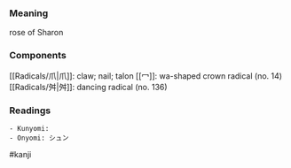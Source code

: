 ### Meaning

rose of Sharon

### Components

[[Radicals/爪|爪]]: claw; nail; talon [[冖]]: wa-shaped crown radical (no. 14) [[Radicals/舛|舛]]: dancing radical (no. 136)

### Readings

```
- Kunyomi: 
- Onyomi: シュン
```

#kanji